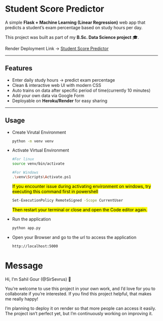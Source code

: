 # Student Score Predictor

A simple **Flask + Machine Learning (Linear Regression)** web app that predicts a student’s exam percentage based on study hours per day.  

This project was built as part of my **B.Sc. Data Science project** 🎓.  

Render Deployment Link -> [Student Score Predictor](https://student-score-predictor-3goj.onrender.com/)

---

## Features
- Enter daily study hours → predict exam percentage 
- Clean & interactive web UI with modern CSS
- Auto trains on data after specific period of time(currently 10 minutes)
- Add your own data via Google Form 
- Deployable on **Heroku/Render** for easy sharing

---

## Usage
- Create Virutal Environment
    ```bash
    python -m venv venv
    ```
- Activate Virtual Environment
    ```bash
    #For linux
    source venv/bin/activate
    ```
    ```bash
    #For Windows
    .\venv\Scripts\Activate.ps1
    ```
    <mark>If you encounter issue during activating environment on windows, try executing this command first in powershell</mark>
    ```bash
    Set-ExecutionPolicy RemoteSigned -Scope CurrentUser
    ```
    <mark>Then restart your terminal or close and open the Code editor again.</mark>
- Run the application
    ```bash
    python app.py
    ```

- Open your Browser and go to the url to access the application
    ```bash
    http://localhost:5000
    ```

# Message
Hi, I’m Sahil Gour (@SirSevrus) 👋

You’re welcome to use this project in your own work, and I’d love for you to collaborate if you’re interested. If you find this project helpful, that makes me really happy!

I’m planning to deploy it on render so that more people can access it easily. The project isn’t perfect yet, but I’m continuously working on improving it.